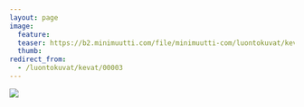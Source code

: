 ```yaml
---
layout: page
image:
  feature:
  teaser: https://b2.minimuutti.com/file/minimuutti-com/luontokuvat/kev%C3%A4t/IMG_20130510_055157-245px.jpg
  thumb:
redirect_from:
  - /luontokuvat/kevat/00003
---
```


![](https://b2.minimuutti.com/file/minimuutti-com/luontokuvat/kev%C3%A4t/IMG_20130510_055157-800px.jpg)

